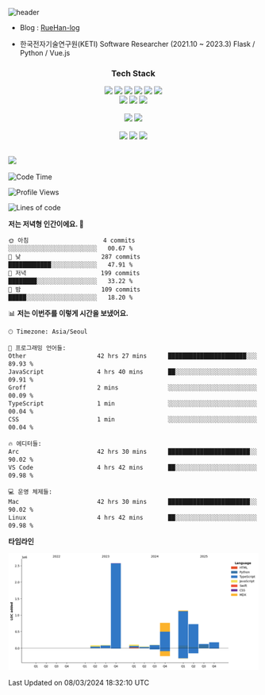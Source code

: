 ![header](https://capsule-render.vercel.app/api?type=soft&color=auto&height=150&section=header&text=HANGYU&fontSize=70&animation=twinkling)


- Blog : [RueHan-log](https://ruehan.com)
 
- 한국전자기술연구원(KETI) Software Researcher (2021.10 ~ 2023.3) Flask / Python / Vue.js

<h3 align="center"> Tech Stack </h3>
<p align="center">
  <img src="https://img.shields.io/badge/HTML-E34F26?style=flat-square&logo=HTML5&logoColor=white"/></a>
<img src="https://img.shields.io/badge/CSS-1572B6?style=flat-square&logo=CSS3&logoColor=white"/></a>
<img src="https://img.shields.io/badge/JavaScript-F7DF1E?style=flat-square&logo=JavaScript&logoColor=white"/></a>
<img src="https://img.shields.io/badge/Java-007396?style=flat-square&logo=Java&logoColor=white"/></a>
<img src="https://img.shields.io/badge/React-61DAFB?style=flat-square&logo=React&logoColor=white"/></a>
<img src="https://img.shields.io/badge/Next-000000?style=flat-square&logo=Next.js&logoColor=white"/></a>
<br>
<img src="https://img.shields.io/badge/Python-3776AB?style=flat-square&logo=Python&logoColor=white"/></a>
<img src="https://img.shields.io/badge/Flask-000000?style=flat-square&logo=Flask&logoColor=white"/></a>
<img src="https://img.shields.io/badge/MySQL-4479A1?style=flat-square&logo=MySQL&logoColor=white"/></a>

<br>
<br>
<img src="https://img.shields.io/badge/Android Studio-3DDC84?style=flat-square&logo=Android Studio&logoColor=white"/></a>
<img src="https://img.shields.io/badge/Visual Studio Code-007ACC?style=flat-square&logo=Visual Studio Code&logoColor=white"/></a>
<br>
<br>
<img src="https://img.shields.io/badge/macOS-000000?style=flat-square&logo=macOS&logoColor=white"/></a>
<img src="https://img.shields.io/badge/Windows-0078D6?style=flat-square&logo=Windows&logoColor=white"/></a>
<img src="https://img.shields.io/badge/Ubuntu-E95420?style=flat-square&logo=Ubuntu&logoColor=white"/></a>
<br>
<br>

</p>

![](https://gh-hits.nomadcoders.workers.dev/view?username=ruehan)
 <!--START_SECTION:waka-->
![Code Time](http://img.shields.io/badge/Code%20Time-1%2C221%20hrs%2050%20mins-blue)

![Profile Views](http://img.shields.io/badge/Profile%20Views-0-blue)

![Lines of code](https://img.shields.io/badge/%EC%A0%80%EB%8A%94%20%EC%97%AC%ED%83%9C%EA%B9%8C%EC%A7%80%20-2.8%20million%20%EC%A4%84%EC%9D%98%20%EC%BD%94%EB%93%9C%EB%A5%BC%20%EC%9E%91%EC%84%B1%ED%96%88%EC%96%B4%EC%9A%94.-blue)

**저는 저녁형 인간이에요. 🦉** 

```text
🌞 아침                     4 commits           ░░░░░░░░░░░░░░░░░░░░░░░░░   00.67 % 
🌆 낮　                     287 commits         ████████████░░░░░░░░░░░░░   47.91 % 
🌃 저녁                     199 commits         ████████░░░░░░░░░░░░░░░░░   33.22 % 
🌙 밤　                     109 commits         █████░░░░░░░░░░░░░░░░░░░░   18.20 % 
```


📊 **저는 이번주를 이렇게 시간을 보냈어요.** 

```text
🕑︎ Timezone: Asia/Seoul

💬 프로그래밍 언어들: 
Other                    42 hrs 27 mins      ██████████████████████░░░   89.93 % 
JavaScript               4 hrs 40 mins       ██░░░░░░░░░░░░░░░░░░░░░░░   09.91 % 
Groff                    2 mins              ░░░░░░░░░░░░░░░░░░░░░░░░░   00.09 % 
TypeScript               1 min               ░░░░░░░░░░░░░░░░░░░░░░░░░   00.04 % 
CSS                      1 min               ░░░░░░░░░░░░░░░░░░░░░░░░░   00.04 % 

🔥 에디터들: 
Arc                      42 hrs 30 mins      ███████████████████████░░   90.02 % 
VS Code                  4 hrs 42 mins       ██░░░░░░░░░░░░░░░░░░░░░░░   09.98 % 

💻 운영 체제들: 
Mac                      42 hrs 30 mins      ███████████████████████░░   90.02 % 
Linux                    4 hrs 42 mins       ██░░░░░░░░░░░░░░░░░░░░░░░   09.98 % 
```

**타임라인**

![Lines of Code chart](https://raw.githubusercontent.com/ruehan/ruehan/main/assets/bar_graph.png)


 Last Updated on 08/03/2024 18:32:10 UTC
<!--END_SECTION:waka-->


